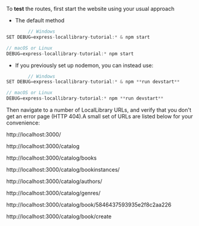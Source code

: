 To **test** the routes, first start the website using your usual approach

* The default method 

```js
		// Windows
SET DEBUG=express-locallibrary-tutorial:* & npm start

// macOS or Linux
DEBUG=express-locallibrary-tutorial:* npm start
```

* If you previously set up nodemon, you can instead use: 

```js
		// Windows
SET DEBUG=express-locallibrary-tutorial:* & npm **run devstart**

// macOS or Linux
DEBUG=express-locallibrary-tutorial:* npm **run devstart**
```

Then navigate to a number of LocalLibrary URLs, and verify that you don't get an error page (HTTP 404).A small set of URLs are listed below for your convenience:

http://localhost:3000/

http://localhost:3000/catalog

http://localhost:3000/catalog/books

http://localhost:3000/catalog/bookinstances/

http://localhost:3000/catalog/authors/

http://localhost:3000/catalog/genres/

http://localhost:3000/catalog/book/5846437593935e2f8c2aa226

http://localhost:3000/catalog/book/create
